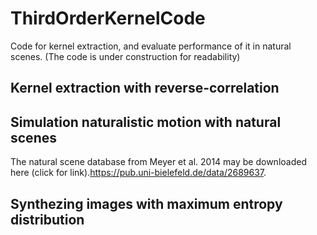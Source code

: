 # ThirdOrderKernelCode

Code for kernel extraction, and evaluate performance of it in natural scenes. 
(The code is under construction for readability)
## Kernel extraction with reverse-correlation 

## Simulation naturalistic motion with natural scenes
The natural scene database from Meyer et al. 2014 may be downloaded here (click for link).https://pub.uni-bielefeld.de/data/2689637.

## Synthezing images with maximum entropy distribution
